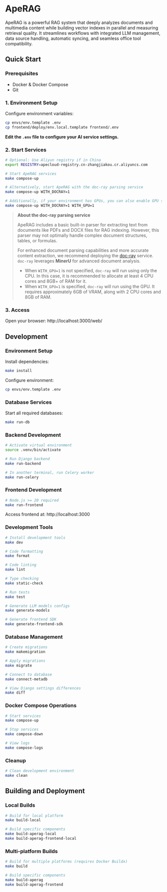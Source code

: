 # ApeRAG

ApeRAG is a powerful RAG system that deeply analyzes documents and multimedia content while building vector indexes in parallel and measuring retrieval quality. It streamlines workflows with integrated LLM management, data source handling, automatic syncing, and seamless office tool compatibility.

## Quick Start

### Prerequisites

- Docker & Docker Compose
- Git

### 1. Environment Setup

Configure environment variables:
```bash
cp envs/env.template .env
cp frontend/deploy/env.local.template frontend/.env
```

**Edit the `.env` file to configure your AI service settings.**

### 2. Start Services

```bash
# Optional: Use Aliyun registry if in China
export REGISTRY=apecloud-registry.cn-zhangjiakou.cr.aliyuncs.com

# Start ApeRAG services
make compose-up

# Alternatively, start ApeRAG with the doc-ray parsing service
make compose-up WITH_DOCRAY=1

# Additionally, if your environment has GPUs, you can also enable GPU support by adding `WITH_GPU=1` to the command:
make compose-up WITH_DOCRAY=1 WITH_GPU=1
```

> **About the doc-ray parsing service**
>
> ApeRAG includes a basic built-in parser for extracting text from documents like PDFs and DOCX files for RAG indexing. However, this parser may not optimally handle complex document structures, tables, or formulas.
>
> For enhanced document parsing capabilities and more accurate content extraction, we recommend deploying the [doc-ray](https://github.com/apecloud/doc-ray) service. `doc-ray` leverages **MinerU** for advanced document analysis.
>
> * When `WITH_GPU=1` is not specified, `doc-ray` will run using only the CPU. In this case, it is recommended to allocate at least 4 CPU cores and 8GB+ of RAM for it.
> * When `WITH_GPU=1` is specified, `doc-ray` will run using the GPU. It requires approximately 6GB of VRAM, along with 2 CPU cores and 8GB of RAM.

### 3. Access

Open your browser: http://localhost:3000/web/

## Development

### Environment Setup

Install dependencies:
```bash
make install
```

Configure environment:
```bash
cp envs/env.template .env
```

### Database Services

Start all required databases:
```bash
make run-db
```

### Backend Development

```bash
# Activate virtual environment
source .venv/bin/activate

# Run Django backend
make run-backend

# In another terminal, run Celery worker
make run-celery
```

### Frontend Development

```bash
# Node.js >= 20 required
make run-frontend
```

Access frontend at: http://localhost:3000

### Development Tools

```bash
# Install development tools
make dev

# Code formatting
make format

# Code linting
make lint

# Type checking
make static-check

# Run tests
make test

# Generate LLM models configs
make generate-models

# Generate frontend SDK
make generate-frontend-sdk
```

### Database Management

```bash
# Create migrations
make makemigration

# Apply migrations
make migrate

# Connect to database
make connect-metadb

# View Django settings differences
make diff
```

### Docker Compose Operations

```bash
# Start services
make compose-up

# Stop services
make compose-down

# View logs
make compose-logs
```

### Cleanup

```bash
# Clean development environment
make clean
```

## Building and Deployment

### Local Builds

```bash
# Build for local platform
make build-local

# Build specific components
make build-aperag-local
make build-aperag-frontend-local
```

### Multi-platform Builds

```bash
# Build for multiple platforms (requires Docker Buildx)
make build

# Build specific components
make build-aperag
make build-aperag-frontend
```